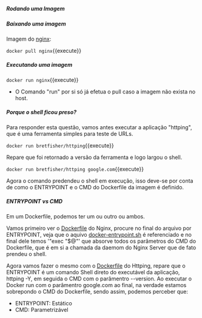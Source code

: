 

##### Rodando uma Imagem

##### Baixando uma imagem
Imagem do [nginx](https://hub.docker.com/_/nginx):

`docker pull nginx`{{execute}}

##### Executando uma imagem

`docker run nginx`{{execute}}

* O Comando "run" por si só já efetua o pull caso a imagem não exista no host.

##### Porque o shell ficou preso?
Para responder esta questão, vamos antes executar a aplicação "httping", que é uma ferramenta simples para teste de URLs.

`docker run bretfisher/httping`{{execute}}

Repare que foi retornado a versão da ferramenta e logo largou o shell.

`docker run bretfisher/httping google.com`{{execute}}

Agora o comando predendeu o shell em execução, isso deve-se por conta de como o ENTRYPOINT e o CMD do Dockerfile da imagem é definido.

##### ENTRYPOINT vs CMD
Em um Dockerfile, podemos ter um ou outro ou ambos.

Vamos primeiro ver o [Dockerfile](https://github.com/nginxinc/docker-nginx/blob/master/mainline/debian/Dockerfile) do Nginx, procure no final do arquivo por ENTRYPOINT, veja que o aquivo [docker-entrypoint.sh](https://github.com/nginxinc/docker-nginx/blob/master/mainline/debian/docker-entrypoint.sh) é referenciado e no final dele temos '"exec "$@"' que absorve todos os parâmetros do CMD do Dockerfile, que é em si a chamada da daemom do Nginx Server que de fato prendeu o shell.

Agora vamos fazer o mesmo com o [Dockerfile](https://github.com/BretFisher/httping-docker/blob/main/Dockerfile) do Httping, repare que o ENTRYPOINT é um comando Shell direto do executável da aplicação, httping -Y, em seguida o CMD com o parâmentro --version. Ao executar o Docker run com o parâmentro google.com ao final, na verdade estamos sobrepondo o CMD do Dockerfile, sendo assim, podemos perceber que:

* ENTRYPOINT: Estático
* CMD: Parametrizável